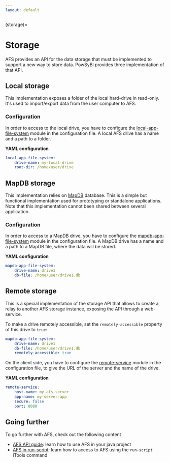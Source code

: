 ```yaml
---
layout: default
---
```


(storage)=
# Storage
AFS provides an API for the data storage that must be implemented to support a new way to store data. PowSyBl provides three implementation of that API.

## Local storage
This implementation exposes a folder of the local hard-drive in read-only. It's used to import/export data from the user computer to AFS.

### Configuration
In order to access to the local drive, you have to configure the [local-app-file-system](../configuration/local-app-file-system.md) module in the configuration file. A local AFS drive has a name and a path to a folder. 

**YAML configuration**
```yaml
local-app-file-system:
    drive-name: my-local-drive
    root-dir: /home/user/drive
```

## MapDB storage
This implementation relies on [MapDB](http://www.mapdb.org/) database. This is a simple but functional implementation used for prototyping or standalone applications. Note that this implementation cannot been shared between several application.

### Configuration
In order to access to a MapDB drive, you have to configure the [mapdb-app-file-system](../configuration/mapdb-app-file-system.md) module in the configuration file. A MapDB drive has a name and a path to a MapDB file, where the data will be stored.

**YAML configuration**
```yaml
mapdb-app-file-system:
    drive-name: drive1
    db-file: /home/user/drive1.db
```

## Remote storage
This is a special implementation of the storage API that allows to create a relay to another AFS storage instance, exposing the API through a web-service.

To make a drive remotely accessible, set the `remotely-accessible` property of this drive to `true`:
```yaml
mapdb-app-file-system:
    drive-name: drive1
    db-file: /home/user/drive1.db
    remotely-accessible: true
```

On the client side, you have to configure the [remote-service](../configuration/remote-service.md) module in the configuration file, to give the URL of the server and the name of the drive.

**YAML configuration**
```yaml
remote-service:
    host-name: my-afs-server
    app-name: my-server-app
    secure: false
    port: 8080
```

## Going further
To go further with AFS, check out the following content
- [AFS API guide](../api/api_afs.md): learn how to use AFS in your java project
- [AFS in run-script](../itools/run-script.md#access-to-afs): learn how to access to AFS using the `run-script` iTools command 
